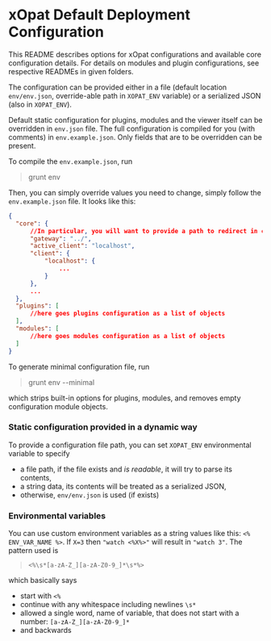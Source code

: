 # xOpat Default Deployment Configuration

This README describes options for xOpat configurations and available core configuration details.
For details on modules and plugin configurations, see respective READMEs in given folders.

The configuration can be provided either in a file (default location `env/env.json`, override-able path in `XOPAT_ENV` 
variable) or a serialized JSON (also in `XOPAT_ENV`).

Default static configuration for plugins, modules and the viewer itself can be overridden
in ``env.json`` file. The full configuration is compiled for you (with comments) in `env.example.json`.
Only fields that are to be overridden can be present.

To compile the `env.example.json`, run

> grunt env

Then, you can simply override values you need to change, simply follow the `env.example.json` file. It looks like this:
````json
{
  "core": {
      //In particular, you will want to provide a path to redirect in case of errors
      "gateway": "../",
      "active_client": "localhost",
      "client": {
          "localhost": {
              ...
          }
      },
      ...
  },
  "plugins": [
      //here goes plugins configuration as a list of objects
  ],
  "modules": [
      //here goes modules configuration as a list of objects
  ]
}
````
To generate minimal configuration file, run

> grunt env --minimal

which strips built-in options for plugins, modules, and removes empty configuration module objects.

### Static configuration provided in a dynamic way
To provide a configuration file path, you can set 
``XOPAT_ENV`` environmental variable to specify
 - a file path, if the file exists and _is readable_, it will try to parse its contents,
 - a string data, its contents will be treated as a serialized JSON,
 - otherwise, ``env/env.json`` is used (if exists)

### Environmental variables
You can use custom environment variables as a string values like this: ``<% ENV_VAR_NAME %>``.
If ``X=3`` then `"watch <%X%>"` will result in `"watch 3"`. The pattern used is
> ``<%\s*[a-zA-Z_][a-zA-Z0-9_]*\s*%>``

which basically says
 - start with `<%`
 - continue with any whitespace including newlines `\s*`
 - allowed a single word, name of variable, that does not start with a number: `[a-zA-Z_][a-zA-Z0-9_]*`
 - and backwards
